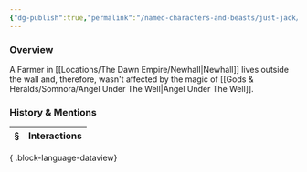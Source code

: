 ```yaml
---
{"dg-publish":true,"permalink":"/named-characters-and-beasts/just-jack/","tags":["NPC"],"updated":"2025-06-10T19:10:58.408+01:00"}
---
```



### Overview
A Farmer in [[Locations/The Dawn Empire/Newhall\|Newhall]] lives outside the wall and, therefore, wasn't affected by the magic of [[Gods & Heralds/Somnora/Angel Under The Well\|Angel Under The Well]].

### History & Mentions
| § | Interactions |
| - | ------------ |

{ .block-language-dataview}
